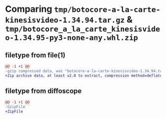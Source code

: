 # Comparing `tmp/botocore-a-la-carte-kinesisvideo-1.34.94.tar.gz` & `tmp/botocore_a_la_carte_kinesisvideo-1.34.95-py3-none-any.whl.zip`

## filetype from file(1)

```diff
@@ -1 +1 @@
-gzip compressed data, was "botocore-a-la-carte-kinesisvideo-1.34.94.tar", last modified: Tue Apr 30 01:01:35 2024, max compression
+Zip archive data, at least v2.0 to extract, compression method=deflate
```

## filetype from diffoscope

```diff
@@ -1 +1 @@
-GzipFile
+ZipFile
```


